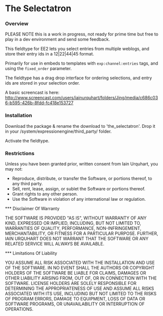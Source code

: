 # The Selectatron

### Overview

PLEASE NOTE this is a work in progress, not ready for prime time but free to play in a dev environment and send some feedback.

This fieldtype for EE2 lets you select entries from multiple weblogs, and store their entry ids in a 12|22|44|45 format.

Primarily for use in embeds to templates with `exp:channel:entries` tags, and using the `fixed_order` parameter.

The fieldtype has a drag drop interface for ordering selections, and entry ids are stored in your selection order.

A basic screencast is here:
http://www.screencast.com/users/iainurquhart/folders/Jing/media/c686c036-b595-426b-8fdd-fc418e153727 

### Installation

Download the package & rename the download to 'the_selectatron'. 
Drop it in your /system/expressionengine/third_party/ folder.

Activate the fieldtype.

### Restrictions

Unless you have been granted prior, written consent from Iain Urquhart, you may not:

 * Reproduce, distribute, or transfer the Software, or portions thereof, to any third party.
 * Sell, rent, lease, assign, or sublet the Software or portions thereof.
 * Grant rights to any other person.
 * Use the Software in violation of any international law or regulation.

*** Disclaimer Of Warranty

THE SOFTWARE IS PROVIDED "AS IS", WITHOUT WARRANTY OF ANY KIND, EXPRESSED OR IMPLIED, INCLUDING, BUT NOT LIMITED TO, WARRANTIES OF QUALITY, PERFORMANCE, NON-INFRINGEMENT, MERCHANTABILITY, OR FITNESS FOR A PARTICULAR PURPOSE. FURTHER, IAIN URQUHART DOES NOT WARRANT THAT THE SOFTWARE OR ANY RELATED SERVICE WILL ALWAYS BE AVAILABLE.

*** Limitations Of Liability

YOU ASSUME ALL RISK ASSOCIATED WITH THE INSTALLATION AND USE OF THE SOFTWARE. IN NO EVENT SHALL THE AUTHORS OR COPYRIGHT HOLDERS OF THE SOFTWARE BE LIABLE FOR CLAIMS, DAMAGES OR OTHER LIABILITY ARISING FROM, OUT OF, OR IN CONNECTION WITH THE SOFTWARE. LICENSE HOLDERS ARE SOLELY RESPONSIBLE FOR DETERMINING THE APPROPRIATENESS OF USE AND ASSUME ALL RISKS ASSOCIATED WITH ITS USE, INCLUDING BUT NOT LIMITED TO THE RISKS OF PROGRAM ERRORS, DAMAGE TO EQUIPMENT, LOSS OF DATA OR SOFTWARE PROGRAMS, OR UNAVAILABILITY OR INTERRUPTION OF OPERATIONS.